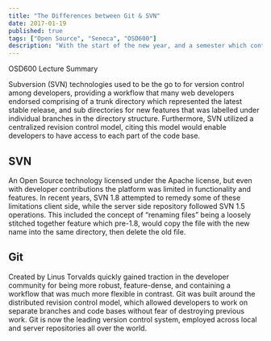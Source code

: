 ```yaml
---
title: "The Differences between Git & SVN"
date: 2017-01-19
published: true
tags: ["Open Source", "Seneca", "OSD600"]
description: "With the start of the new year, and a semester which contains a promising set of courses that many are excited for, it's appropriate that open source technologies have become the leading topic of this semester."
---
```


OSD600 Lecture Summary

Subversion (SVN) technologies used to be the go to for version control among developers, providing a workflow that many web developers endorsed comprising of a trunk directory which represented the latest stable release, and sub directories for new features that was labelled under individual branches in the directory structure. Furthermore, SVN utilized a centralized revision control model, citing this model would enable developers to have access to each part of the code base.

## SVN

An Open Source technology licensed under the Apache license, but even with developer contributions the platform was limited in functionality and features. In recent years, SVN 1.8 attempted to remedy some of these limitations client side, while the server side repository followed SVN 1.5 operations. This included the concept of “renaming files” being a loosely stitched together feature which pre-1.8, would copy the file with the new name into the same directory, then delete the old file.

## Git

Created by Linus Torvalds quickly gained traction in the developer community for being more robust, feature-dense, and containing a workflow that was much more flexible in contrast. Git was built around the distributed revision control model, which allowed developers to work on separate branches and code bases without fear of destroying previous work. Git is now the leading version control system, employed across local and server repositories all over the world.
